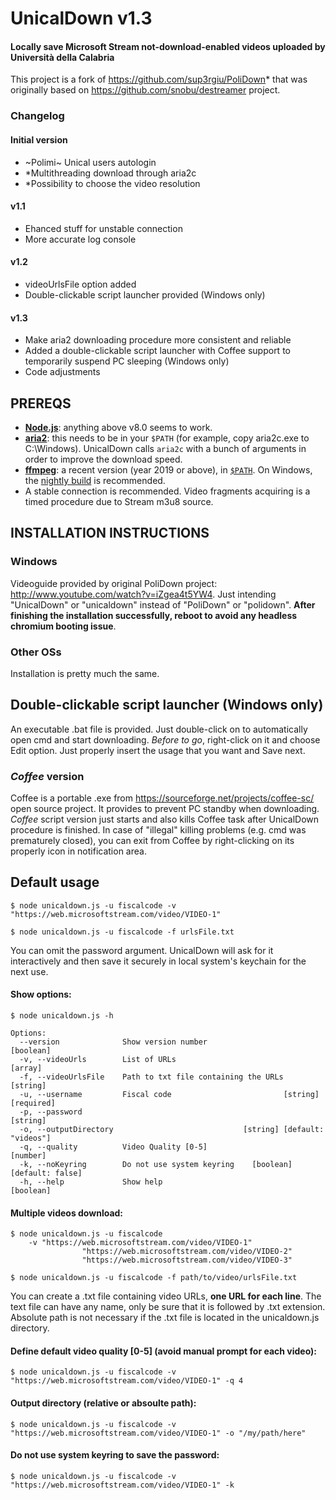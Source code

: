 # UnicalDown v1.3

#### Locally save Microsoft Stream not-download-enabled videos uploaded by Università della Calabria

This project is a fork of https://github.com/sup3rgiu/PoliDown* that was originally based on https://github.com/snobu/destreamer project.

### Changelog
#### Initial version
 - ~Polimi~ Unical users autologin
 - *Multithreading download through aria2c
 - *Possibility to choose the video resolution
#### v1.1
 - Ehanced stuff for unstable connection
 - More accurate log console
#### v1.2
 - videoUrlsFile option added
 - Double-clickable script launcher provided (Windows only)
#### v1.3
 - Make aria2 downloading procedure more consistent and reliable
 - Added a double-clickable script launcher with Coffee support to temporarily suspend PC sleeping (Windows only)
 - Code adjustments
 
## PREREQS

* [**Node.js**](https://nodejs.org/it/download/): anything above v8.0 seems to work.
* [**aria2**](https://github.com/aria2/aria2/releases): this needs to be in your `$PATH` (for example, copy aria2c.exe to C:\Windows). UnicalDown calls `aria2c` with a bunch of arguments in order to improve the download speed.
* [**ffmpeg**](https://www.ffmpeg.org/download.html): a recent version (year 2019 or above), in [`$PATH`](https://www.thewindowsclub.com/how-to-install-ffmpeg-on-windows-10). On Windows, the [nightly build](https://ffmpeg.zeranoe.com/builds/win64/static/ffmpeg-20200309-608b8a8-win64-static.zip) is recommended.
* A stable connection is recommended. Video fragments acquiring is a timed procedure due to Stream m3u8 source.

## INSTALLATION INSTRUCTIONS
### Windows
Videoguide provided by original PoliDown project: http://www.youtube.com/watch?v=iZgea4t5YW4. Just intending "UnicalDown" or "unicaldown" instead of "PoliDown" or "polidown". **After finishing the installation successfully, reboot to avoid any headless chromium booting issue**.
### Other OSs
Installation is pretty much the same.

## Double-clickable script launcher (Windows only)
An executable .bat file is provided. Just double-click on to automatically open cmd and start downloading.
*Before to go*, right-click on it and choose Edit option. Just properly insert the usage that you want and Save next.
### *Coffee* version
Coffee is a portable .exe from https://sourceforge.net/projects/coffee-sc/ open source project. It provides to prevent PC standby when downloading. *Coffee* script version just starts and also kills Coffee task after UnicalDown procedure is finished. In case of "illegal" killing problems (e.g. cmd was prematurely closed), you can exit from Coffee by right-clicking on its properly icon in notification area.

## Default usage
```
$ node unicaldown.js -u fiscalcode -v "https://web.microsoftstream.com/video/VIDEO-1"

$ node unicaldown.js -u fiscalcode -f urlsFile.txt

```
You can omit the password argument. UnicalDown will ask for it interactively and then save it securely in local system's keychain for the next use.

#### Show options:
```
$ node unicaldown.js -h

Options:
  --version              Show version number                           [boolean]
  -v, --videoUrls        List of URLs                                    [array]
  -f, --videoUrlsFile    Path to txt file containing the URLs           [string]
  -u, --username         Fiscal code                         [string] [required]
  -p, --password                                                        [string]
  -o, --outputDirectory                             [string] [default: "videos"]
  -q, --quality          Video Quality [0-5]                            [number]
  -k, --noKeyring        Do not use system keyring    [boolean] [default: false]
  -h, --help             Show help                                     [boolean]
```

#### Multiple videos download:
```
$ node unicaldown.js -u fiscalcode
    -v "https://web.microsoftstream.com/video/VIDEO-1"
                "https://web.microsoftstream.com/video/VIDEO-2"
                "https://web.microsoftstream.com/video/VIDEO-3"

$ node unicaldown.js -u fiscalcode -f path/to/video/urlsFile.txt
```
You can create a .txt file containing video URLs, **one URL for each line**. The text file can have any name, only be sure that it is followed by .txt extension. Absolute path is not necessary if the .txt file is located in the unicaldown.js directory.

#### Define default video quality [0-5] (avoid manual prompt for each video):
```
$ node unicaldown.js -u fiscalcode -v "https://web.microsoftstream.com/video/VIDEO-1" -q 4
```

#### Output directory (relative or absoulte path):
```
$ node unicaldown.js -u fiscalcode -v "https://web.microsoftstream.com/video/VIDEO-1" -o "/my/path/here"
```

#### Do not use system keyring to save the password:
```
$ node unicaldown.js -u fiscalcode -v "https://web.microsoftstream.com/video/VIDEO-1" -k
```
